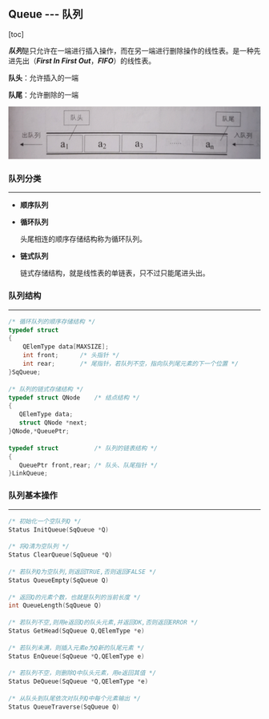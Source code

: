 ## Queue --- 队列

[toc]

***队列***是只允许在一端进行插入操作，而在另一端进行删除操作的线性表。是一种先进先出（***First In First Out***，***FIFO***）的线性表。

**队头**：允许插入的一端

**队尾**：允许删除的一端

![队列](队列.jpg)

### 队列分类

---

 * **顺序队列**

 * **循环队列**

   头尾相连的顺序存储结构称为循环队列。

 * **链式队列**

   链式存储结构，就是线性表的单链表，只不过只能尾进头出。

### 队列结构

---

```c
/* 循环队列的顺序存储结构 */
typedef struct
{
	QElemType data[MAXSIZE];
	int front;    	/* 头指针 */
	int rear;		/* 尾指针，若队列不空，指向队列尾元素的下一个位置 */
}SqQueue;

/* 队列的链式存储结构 */
typedef struct QNode	/* 结点结构 */
{
   QElemType data;
   struct QNode *next;
}QNode,*QueuePtr;

typedef struct			/* 队列的链表结构 */
{
   QueuePtr front,rear; /* 队头、队尾指针 */
}LinkQueue;
```

### 队列基本操作

---

```c
/* 初始化一个空队列Q */
Status InitQueue(SqQueue *Q)

/* 将Q清为空队列 */
Status ClearQueue(SqQueue *Q)

/* 若队列Q为空队列,则返回TRUE,否则返回FALSE */
Status QueueEmpty(SqQueue Q)

/* 返回Q的元素个数，也就是队列的当前长度 */
int QueueLength(SqQueue Q)

/* 若队列不空,则用e返回Q的队头元素,并返回OK,否则返回ERROR */
Status GetHead(SqQueue Q,QElemType *e)

/* 若队列未满，则插入元素e为Q新的队尾元素 */
Status EnQueue(SqQueue *Q,QElemType e)

/* 若队列不空，则删除Q中队头元素，用e返回其值 */
Status DeQueue(SqQueue *Q,QElemType *e)

/* 从队头到队尾依次对队列Q中每个元素输出 */
Status QueueTraverse(SqQueue Q)
```

